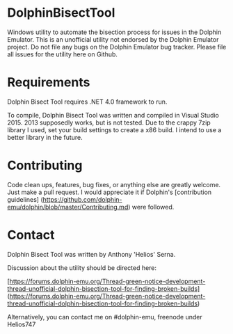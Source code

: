 # DolphinBisectTool
Windows utility to automate the bisection process for issues in the Dolphin Emulator. This is an unofficial utility not endorsed by the Dolphin Emulator project. Do not file any bugs on the Dolphin Emulator bug tracker. Please file all issues for the utility here on Github.

# Requirements
Dolphin Bisect Tool requires .NET 4.0 framework to run.

To compile, Dolphin Bisect Tool was written and compiled in Visual Studio 2015. 2013 supposedly works, but is not tested. Due to the crappy 7zip library I used, set your build settings to create a x86 build. I intend to use a better library in the future.

# Contributing
Code clean ups, features, bug fixes, or anything else are greatly welcome. Just make a pull request. I would appreciate it if Dolphin's [contribution guidelines] (https://github.com/dolphin-emu/dolphin/blob/master/Contributing.md) were followed.

# Contact
Dolphin Bisect Tool was written by Anthony 'Helios' Serna. 

Discussion about the utility should be directed here:

[https://forums.dolphin-emu.org/Thread-green-notice-development-thread-unofficial-dolphin-bisection-tool-for-finding-broken-builds] (https://forums.dolphin-emu.org/Thread-green-notice-development-thread-unofficial-dolphin-bisection-tool-for-finding-broken-builds)

Alternatively, you can contact me on #dolphin-emu, freenode under Helios747